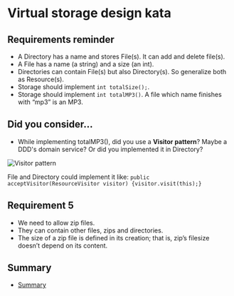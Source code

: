 # Virtual storage design kata
## Requirements reminder
* A Directory has a name and stores File(s). It can add and delete file(s).
* A File has a name (a string) and a size (an int).
* Directories can contain File(s) but also Directory(s). So generalize both as Resource(s).
* Storage should implement ```int totalSize();```.
* Storage should implement ```int totalMP3()```. A file which name finishes with “mp3” is an MP3.

## Did you consider...
* While implementing totalMP3(), did you use a **Visitor pattern**? Maybe a DDD's domain service? Or did you implemented it in Directory?

![Visitor pattern](https://github.com/liopic/virtual-disk-design-kata/raw/master/summary/VisitorPattern.png)

File and Directory could implement it like: ```public acceptVisitor(ResourceVisitor visitor) {visitor.visit(this);}```

## Requirement 5
* We need to allow zip files.
* They can contain other files, zips and directories.
* The size of a zip file is defined in its creation; that is, zip’s filesize doesn’t depend on its content.

## Summary
* [Summary](../summary/README.md)
